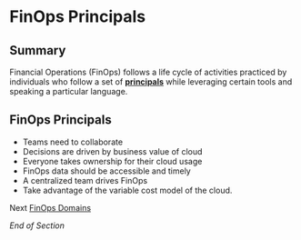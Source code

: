 # FinOps Principals

## Summary
Financial Operations (FinOps) follows a life cycle of activities practiced by individuals who follow a set of [**principals**](https://www.mindmeister.com/2727661067/04-finops-principles-ccovva) while leveraging certain tools and speaking a particular language.

## FinOps Principals
* Teams need to collaborate
* Decisions are driven by business value of cloud
* Everyone takes ownership for their cloud usage
* FinOps data should be accessible and timely
* A centralized team drives FinOps
* Take advantage of the variable cost model of the cloud.

Next [FinOps Domains](https://github.com/jamesbuckett/finops-certified-practitioner/blob/main/05-finops-domains.md)

*End of Section*